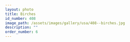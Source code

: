 ```yaml
---
layout: photo
title: Birches
id_number: 408
image_path: /assets/images/gallery/usa/408--birches.jpg
description: ""
order_number: 6
---
```

